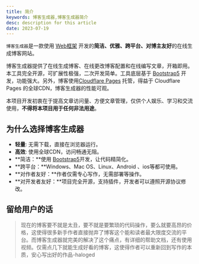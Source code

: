 ```yaml
---
title: 简介
keywords: 博客生成器,博客生成器简介
desc: description for this article
date: 2023-07-19
---
```

`博客生成器`是一款使用 [Web框架](https://zhuanlan.zhihu.com/p/59841196) 开发的**简洁、优雅、跨平台、对博主友好**的在线生成博客网站。

博客生成器提供了在线生成博客、在线更改博客配置和在线编写文章，开箱即用。本工具完全开源，可扩展性极强，二次开发简单。工具底层基于 [Bootstrap5](https://getbootstrap.com/) 开发，功能强大。另外，博客使用[Cloudflare Pages](https://cloudflare.net/news/news-details/2020/Cloudflare-Announces-Cloudflare-Pages-Brings-Next-Generation-Website-Development-Platform-to-Businesses-and-Developers/default.aspx) 托管，得益于 Cloudflare Pages 的全球CDN，博客生成器的性能可观。

本项目开发初衷在于提高文章访问量、方便文章管理，仅供个人娱乐、学习和交流使用，**不得将本项目用于任何非法用途**。
## 为什么选择博客生成器
- **轻量**: 无需下载，直接在浏览器运行。
- **高效**: 使用全球CDN，访问畅通无阻。
- **简洁：**使用 [Bootstrap5](https://getbootstrap.com/)开发，让代码精简化。
- **跨平台：**Windows、Mac OS、Linux、Android 、ios等都可使用。
- **对作者友好：**作者仅需专心写作，无需部署等操作。
- **对开发者友好：**项目完全开源，支持插件，开发者可以遵照开源协议修改。
## 留给用户的话
> 现在的博客要不就是太丑，要不就是要繁琐的代码操作，要么就要高昂的价格，这使得很多新手作者直接抛弃了博客这个能和读者最大限度交流的平台。而博客生成器就完美的解决了这个痛点，有详细的帮助文档，还有使用视频。仅需点几下就能生成好看的博客，这使得作者可以重新回到写作的本质，安心写出好的作品-haloged

